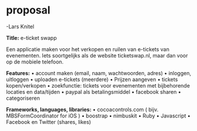 proposal
========

-Lars Knitel

**Title:** e-ticket swapp

Een applicatie maken voor het verkopen en ruilen van e-tickets van evenementen. Iets soortgelijks als de website ticketswap.nl, maar dan voor op de mobiele telefoon. 

**Features:**
	•	account maken (email, naam, wachtwoorden, adres)
	•	inloggen, uitloggen
	•	uploaden e-tickets (meerdere)
	•	Prijzen aangeven
	•	tickets kopen/verkopen
	•	zoekfunctie: tickets voor evenementen met bijbehorende locaties en data/tijden
	•	paypal als betalingsmiddel 
	•	facebook sharen
	•	categoriseren

**Frameworks, languages, libraries:**
   •	  cocoacontrols.com ( bijv. MBSFormCoordinator for iOS )
	•	boostrap
	•	nimbuskit
	•	Ruby
	•	Javascript
	•	Facebook en Twitter (shares, likes)
